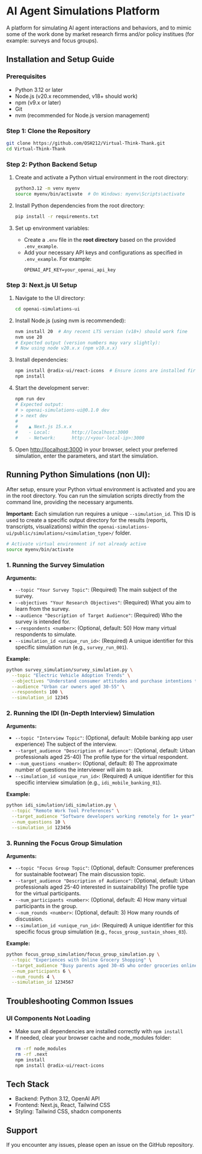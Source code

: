 # AI Agent Simulations Platform

A platform for simulating AI agent interactions and behaviors, and to mimic some of the work done by market research firms and/or policy institues (for example: surveys and focus groups).

## Installation and Setup Guide

### Prerequisites

- Python 3.12 or later
- Node.js (v20.x recommended, v18+ should work)
- npm (v9.x or later)
- Git
- nvm (recommended for Node.js version management)

### Step 1: Clone the Repository

```bash
git clone https://github.com/OSH212/Virtual-Think-Thank.git
cd Virtual-Think-Thank
```

### Step 2: Python Backend Setup

1. Create and activate a Python virtual environment in the root directory:
   ```bash
   python3.12 -m venv myenv
   source myenv/bin/activate  # On Windows: myenv\Scripts\activate
   ```

2. Install Python dependencies from the root directory:
   ```bash
   pip install -r requirements.txt
   ```

3. Set up environment variables:
   - Create a `.env` file in the **root directory** based on the provided `.env_example`.
   - Add your necessary API keys and configurations as specified in `.env_example`. For example:
     ```
     OPENAI_API_KEY=your_openai_api_key
     ```

### Step 3: Next.js UI Setup

1. Navigate to the UI directory:
   ```bash
   cd openai-simulations-ui
   ```

2. Install Node.js (using nvm is recommended):
   ```bash
   nvm install 20  # Any recent LTS version (v18+) should work fine
   nvm use 20
   # Expected output (version numbers may vary slightly):
   # Now using node v20.x.x (npm v10.x.x)
   ```

3. Install dependencies:
   ```bash
   npm install @radix-ui/react-icons  # Ensure icons are installed first
   npm install
   ```

4. Start the development server:
   ```bash
   npm run dev
   # Expected output:
   # > openai-simulations-ui@0.1.0 dev
   # > next dev
   #
   #    ▲ Next.js 15.x.x 
   #    - Local:        http://localhost:3000
   #    - Network:      http://<your-local-ip>:3000 
   ```

5. Open [http://localhost:3000](http://localhost:3000) in your browser, select your preferred simulation, enter the parameters, and start the simulation.

## Running Python Simulations (non UI):

After setup, ensure your Python virtual environment is activated and you are in the root directory. You can run the simulation scripts directly from the command line, providing the necessary arguments.

**Important:** Each simulation run requires a unique `--simulation_id`. This ID is used to create a specific output directory for the results (reports, transcripts, visualizations) within the `openai-simulations-ui/public/simulations/<simulation_type>/` folder.

```bash
# Activate virtual environment if not already active
source myenv/bin/activate
```

### 1. Running the Survey Simulation

**Arguments:**
*   `--topic "Your Survey Topic"`: (Required) The main subject of the survey.
*   `--objectives "Your Research Objectives"`: (Required) What you aim to learn from the survey.
*   `--audience "Description of Target Audience"`: (Required) Who the survey is intended for.
*   `--respondents <number>`: (Optional, default: 50) How many virtual respondents to simulate.
*   `--simulation_id <unique_run_id>`: (Required) A unique identifier for this specific simulation run (e.g., `survey_run_001`).

**Example:**
```bash
python survey_simulation/survey_simulation.py \
  --topic "Electric Vehicle Adoption Trends" \
  --objectives "Understand consumer attitudes and purchase intentions towards EVs" \
  --audience "Urban car owners aged 30-55" \
  --respondents 100 \
  --simulation_id 12345
```

### 2. Running the IDI (In-Depth Interview) Simulation

**Arguments:**
*   `--topic "Interview Topic"`: (Optional, default: Mobile banking app user experience) The subject of the interview.
*   `--target_audience "Description of Audience"`: (Optional, default: Urban professionals aged 25-40) The profile type for the virtual respondent.
*   `--num_questions <number>`: (Optional, default: 8) The approximate number of questions the interviewer will aim to ask.
*   `--simulation_id <unique_run_id>`: (Required) A unique identifier for this specific interview simulation (e.g., `idi_mobile_banking_01`).

**Example:**
```bash
python idi_simulation/idi_simulation.py \
  --topic "Remote Work Tool Preferences" \
  --target_audience "Software developers working remotely for 1+ year" \
  --num_questions 10 \
  --simulation_id 123456
```

### 3. Running the Focus Group Simulation

**Arguments:**
*   `--topic "Focus Group Topic"`: (Optional, default: Consumer preferences for sustainable footwear) The main discussion topic.
*   `--target_audience "Description of Audience"`: (Optional, default: Urban professionals aged 25-40 interested in sustainability) The profile type for the virtual participants.
*   `--num_participants <number>`: (Optional, default: 4) How many virtual participants in the group.
*   `--num_rounds <number>`: (Optional, default: 3) How many rounds of discussion.
*   `--simulation_id <unique_run_id>`: (Required) A unique identifier for this specific focus group simulation (e.g., `focus_group_sustain_shoes_03`).

**Example:**
```bash
python focus_group_simulation/focus_group_simulation.py \
  --topic "Experiences with Online Grocery Shopping" \
  --target_audience "Busy parents aged 30-45 who order groceries online weekly" \
  --num_participants 6 \
  --num_rounds 4 \
  --simulation_id 1234567
```

## Troubleshooting Common Issues

### UI Components Not Loading
- Make sure all dependencies are installed correctly with `npm install`
- If needed, clear your browser cache and node_modules folder:
  ```bash
  rm -rf node_modules
  rm -rf .next
  npm install
  npm install @radix-ui/react-icons
  ```


## Tech Stack

- Backend: Python 3.12, OpenAI API
- Frontend: Next.js, React, Tailwind CSS
- Styling: Tailwind CSS, shadcn components


## Support

If you encounter any issues, please open an issue on the GitHub repository.

